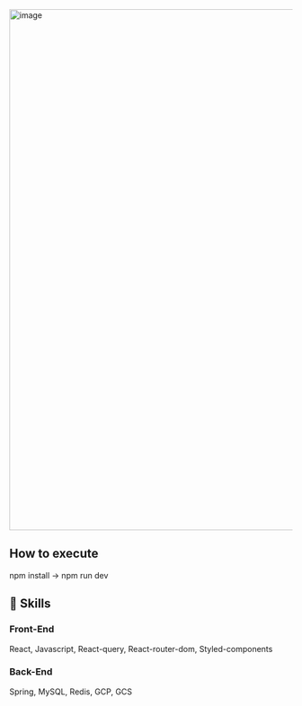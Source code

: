 <img width="928" alt="image" src="https://github.com/GDSC-Daejin/solution-front-end/assets/95753171/adcfdf6f-00b5-4966-a269-7d72b0fe0a4d">

## How to execute

npm install -> npm run dev

## 🔨 Skills

### Front-End

React, Javascript, React-query, React-router-dom, Styled-components

### Back-End
Spring, MySQL, Redis, GCP, GCS
